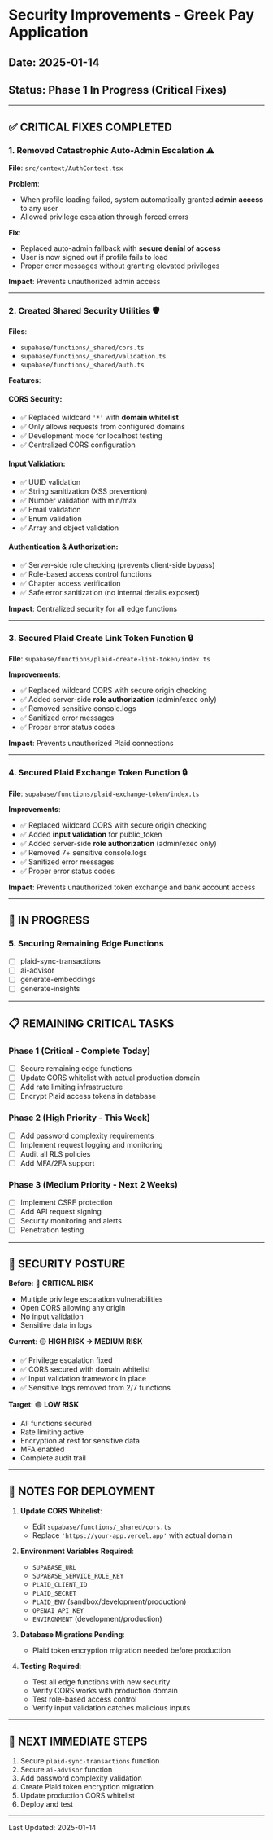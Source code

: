 # Security Improvements - Greek Pay Application

## Date: 2025-01-14
## Status: Phase 1 In Progress (Critical Fixes)

---

## ✅ CRITICAL FIXES COMPLETED

### 1. **Removed Catastrophic Auto-Admin Escalation** ⚠️
**File**: `src/context/AuthContext.tsx`

**Problem**:
- When profile loading failed, system automatically granted **admin access** to any user
- Allowed privilege escalation through forced errors

**Fix**:
- Replaced auto-admin fallback with **secure denial of access**
- User is now signed out if profile fails to load
- Proper error messages without granting elevated privileges

**Impact**: Prevents unauthorized admin access

---

### 2. **Created Shared Security Utilities** 🛡️
**Files**:
- `supabase/functions/_shared/cors.ts`
- `supabase/functions/_shared/validation.ts`
- `supabase/functions/_shared/auth.ts`

**Features**:

#### CORS Security:
- ✅ Replaced wildcard `'*'` with **domain whitelist**
- ✅ Only allows requests from configured domains
- ✅ Development mode for localhost testing
- ✅ Centralized CORS configuration

#### Input Validation:
- ✅ UUID validation
- ✅ String sanitization (XSS prevention)
- ✅ Number validation with min/max
- ✅ Email validation
- ✅ Enum validation
- ✅ Array and object validation

#### Authentication & Authorization:
- ✅ Server-side role checking (prevents client-side bypass)
- ✅ Role-based access control functions
- ✅ Chapter access verification
- ✅ Safe error sanitization (no internal details exposed)

**Impact**: Centralized security for all edge functions

---

### 3. **Secured Plaid Create Link Token Function** 🔒
**File**: `supabase/functions/plaid-create-link-token/index.ts`

**Improvements**:
- ✅ Replaced wildcard CORS with secure origin checking
- ✅ Added server-side **role authorization** (admin/exec only)
- ✅ Removed sensitive console.logs
- ✅ Sanitized error messages
- ✅ Proper error status codes

**Impact**: Prevents unauthorized Plaid connections

---

### 4. **Secured Plaid Exchange Token Function** 🔒
**File**: `supabase/functions/plaid-exchange-token/index.ts`

**Improvements**:
- ✅ Replaced wildcard CORS with secure origin checking
- ✅ Added **input validation** for public_token
- ✅ Added server-side **role authorization** (admin/exec only)
- ✅ Removed 7+ sensitive console.logs
- ✅ Sanitized error messages
- ✅ Proper error status codes

**Impact**: Prevents unauthorized token exchange and bank account access

---

## 🚧 IN PROGRESS

### 5. **Securing Remaining Edge Functions**
- [ ] plaid-sync-transactions
- [ ] ai-advisor
- [ ] generate-embeddings
- [ ] generate-insights

---

## 📋 REMAINING CRITICAL TASKS

### Phase 1 (Critical - Complete Today)
- [ ] Secure remaining edge functions
- [ ] Update CORS whitelist with actual production domain
- [ ] Add rate limiting infrastructure
- [ ] Encrypt Plaid access tokens in database

### Phase 2 (High Priority - This Week)
- [ ] Add password complexity requirements
- [ ] Implement request logging and monitoring
- [ ] Audit all RLS policies
- [ ] Add MFA/2FA support

### Phase 3 (Medium Priority - Next 2 Weeks)
- [ ] Implement CSRF protection
- [ ] Add API request signing
- [ ] Security monitoring and alerts
- [ ] Penetration testing

---

## 🔐 SECURITY POSTURE

**Before**: 🔴 **CRITICAL RISK**
- Multiple privilege escalation vulnerabilities
- Open CORS allowing any origin
- No input validation
- Sensitive data in logs

**Current**: 🟡 **HIGH RISK → MEDIUM RISK**
- ✅ Privilege escalation fixed
- ✅ CORS secured with domain whitelist
- ✅ Input validation framework in place
- ✅ Sensitive logs removed from 2/7 functions

**Target**: 🟢 **LOW RISK**
- All functions secured
- Rate limiting active
- Encryption at rest for sensitive data
- MFA enabled
- Complete audit trail

---

## 📝 NOTES FOR DEPLOYMENT

1. **Update CORS Whitelist**:
   - Edit `supabase/functions/_shared/cors.ts`
   - Replace `'https://your-app.vercel.app'` with actual domain

2. **Environment Variables Required**:
   - `SUPABASE_URL`
   - `SUPABASE_SERVICE_ROLE_KEY`
   - `PLAID_CLIENT_ID`
   - `PLAID_SECRET`
   - `PLAID_ENV` (sandbox/development/production)
   - `OPENAI_API_KEY`
   - `ENVIRONMENT` (development/production)

3. **Database Migrations Pending**:
   - Plaid token encryption migration needed before production

4. **Testing Required**:
   - Test all edge functions with new security
   - Verify CORS works with production domain
   - Test role-based access control
   - Verify input validation catches malicious inputs

---

## 🎯 NEXT IMMEDIATE STEPS

1. Secure `plaid-sync-transactions` function
2. Secure `ai-advisor` function
3. Add password complexity validation
4. Create Plaid token encryption migration
5. Update production CORS whitelist
6. Deploy and test

---

Last Updated: 2025-01-14
